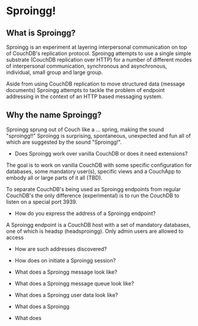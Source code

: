 Sproingg!
=========

What is Sproingg?
-----------------

Sproingg is an experiment at layering interpersonal communication on top of CouchDB's replication protocol.
Sproingg attempts to use a single simple substrate (CouchDB replication over HTTP) for a number of different modes of interpersonal communication, synchronous and asynchronous, individual, small group and large group.

Aside from using CouchDB replication to move structured data (message documents) Sproingg attempts to tackle the problem of endpoint addressing in the context of an HTTP based messaging system.


Why the name Sproingg?
---------------------

Sproingg sprung out of Couch like a ... spring, making the sound "sproingg!!"
Sproingg is surprising, spontaneous, unexpected and fun all of which are suggested by the sound "Sproingg!".




* Does Sproingg work over vanilla CouchDB or does it need extensions?

The goal is to work on vanilla CouchDB with some specific configuration for databases, some mandatory user(s), specific views and a CouchApp to embody all or large parts of it all (TBD).

To separate CouchDB's being used as Sproingg endpoints from regular CouchDB's the only difference (experimental) is to run the CouchDB to listen on a special port 3939.

* How do you express the address of a Sproingg endpoint?

A Sproingg endpoint is a CouchDB host with a set of mandatory databases, one of which is headsp (headsproingg). Only admin users are allowed to access 


* How are such addresses discovered?
* How does on initiate a Sproingg session?
* What does a Sproingg message look like?
* What does a Sproingg message queue look like?
* What does a Sproingg user data look like?
* What does a Sproingg 

* What does 


